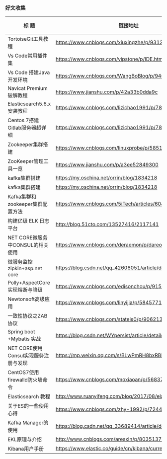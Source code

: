 ### 好文收集  
|         标  题                       |      链接地址                                                 |            备 注                           |
|--------------------------------------|---------------------------------------------------------------|--------------------------------------------|
| TortoiseGit工具教程                  | https://www.cnblogs.com/xiuxingzhe/p/9312929.html             |                                            |
| Vs Code常用插件集                    | https://www.cnblogs.com/vipstone/p/IDE.html                   |                                            |
| Vs Code 搭建Java开发环境             | https://www.cnblogs.com/WangBoBlog/p/9464281.html             |                                            |
| Navicat Premium 破解教程             | https://www.jianshu.com/p/42a33b0dda9c                        |                                            |
| Elasticsearch5.6.x安装教程           | https://www.cnblogs.com/lizichao1991/p/7809156.html           |                                            |
| Centos 7搭建Gitlab服务器超详细       | https://www.cnblogs.com/lizichao1991/p/7809156.html           |                                            |
| Zookeeper集群搭建                    | https://www.cnblogs.com/linuxprobe/p/5851699.html             |                                            |
| ZooKeeper管理工具一览                | https://www.jianshu.com/p/a3ee52849300                        |                                            |
| kafka集群搭建                        | https://my.oschina.net/orrin/blog/1834218                     |                                            |
| kafka集群搭建                        | https://my.oschina.net/orrin/blog/1834218                     |                                            |
| Kafka集群和zookeeper集群配置方法     | https://www.cnblogs.com/5iTech/articles/6043224.html          |                                            |
| 构建亿级 ELK 日志平台                | http://blog.51cto.com/13527416/2117141                        |                                            |
| NET CORE微服务中CONSUL的相关使用     | https://www.cnblogs.com/deraemon/p/dareomon.html              |                                            |
| 微服务监控zipkin+asp.net core        | https://blog.csdn.net/qq_42606051/article/details/82148549    |                                            |
| Polly+AspectCore实现熔断与降级       | https://www.cnblogs.com/edisonchou/p/9159644.html             |                                            |
| Newtonsoft高级应用                   | https://www.cnblogs.com/linyijia/p/5845771.html               |                                            |
| 一致性协议之ZAB协议                  | https://www.cnblogs.com/stateis0/p/9062133.html               |                                            |
| Spring boot +Mybatis 实战            | https://blog.csdn.net/WYpersist/article/details/80384707      |                                            |
| NET CORE使用Consul实现服务注册与发现 | https://mp.weixin.qq.com/s/BLwPmRH8bxRBE4momN6URg             |                                            |
| CentOS7使用firewalld防火墙命令       | https://www.cnblogs.com/moxiaoan/p/5683743.html               |                                            |
| Elasticsearch 教程                   | http://www.ruanyifeng.com/blog/2017/08/elasticsearch.html     |                                            |
| 关于ES的一些使用心得                 | https://www.cnblogs.com/zhy-1992/p/7244440.html               |                                            |
| Kafka Manager的使用                  | https://blog.csdn.net/qq_33689414/article/details/80958045    |                                            |
| EKL原理与介绍                        | http://www.cnblogs.com/aresxin/p/8035137.html                 |                                            |
| Kibana用户手册                       | https://www.elastic.co/guide/cn/kibana/current/index.html     |                                            |

